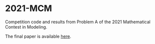 # 2021-MCM
Competition code and results from Problem A of the 2021 Mathematical Contest in Modeling.

The final paper is available [here](https://github.com/stedis725/2021-MCM/blob/main/Forays%20into%20Fungal%20Fighting%20and%20Mycological%20Moisture%20Modeling.pdf).
